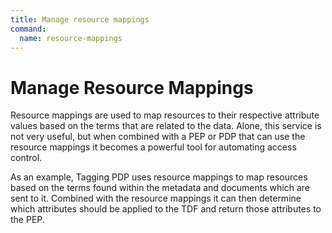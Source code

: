 ```yaml
---
title: Manage resource mappings
command:
  name: resource-mappings
---
```


# Manage Resource Mappings

Resource mappings are used to map resources to their respective attribute values based on the terms
that are related to the data. Alone, this service is not very useful, but when combined with a PEP
or PDP that can use the resource mappings it becomes a powerful tool for automating access control.

As an example, Tagging PDP uses resource mappings to map resources based on the terms found within
the metadata and documents which are sent to it. Combined with the resource mappings it can then
determine which attributes should be applied to the TDF and return those attributes to the PEP.
